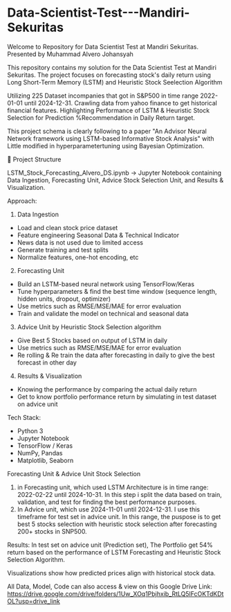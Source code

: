 # Data-Scientist-Test---Mandiri-Sekuritas
Welcome to Repository for Data Scientist Test at Mandiri Sekuritas. Presented by Muhammad Alvero Johansyah

This repository contains my solution for the Data Scientist Test at Mandiri Sekuritas.
The project focuses on forecasting stock's daily return using Long Short-Term Memory (LSTM) and Heuristic Stock Seelection Algorithm

Utilizing 225 Dataset incompanies that got in S&P500 in time range 2022-01-01 until 2024-12-31. Crawling data from yahoo finance to get historical financial features. Highlighting Performance of LSTM & Heuristic Stock Selection for Prediction %Recommendation in Daily Return target.

This project schema is clearly following to a paper "An Advisor Neural Network framework using LSTM-based Informative Stock Analysis" with Little modified in hyperparametertuning using Bayesian Optimization.

📂 Project Structure

LSTM_Stock_Forecasting_Alvero_DS.ipynb → Jupyter Notebook containing Data Ingestion, Forecasting Unit, Advice Stock Selection Unit, and Results & Visualization.

Approach: 

1. Data Ingestion
- Load and clean stock price dataset
- Feature engineering Seasonal Data & Technical Indicator
- News data is not used due to limited access
- Generate training and test splits
- Normalize features, one-hot encoding, etc

2. Forecasting Unit
- Build an LSTM-based neural network using TensorFlow/Keras
- Tune hyperparameters & find the best time window (sequence length, hidden units, dropout, optimizer)
- Use metrics such as RMSE/MSE/MAE for error evaluation
- Train and validate the model on technical and seasonal data

3. Advice Unit by Heuristic Stock Selection algorithm
- Give Best 5 Stocks based on output of LSTM in daily
- Use metrics such as RMSE/MSE/MAE for error evaluation
- Re rolling & Re train the data after forecasting in daily to give the best forecast in other day

4. Results & Visualization
- Knowing the performance by comparing the actual daily return
- Get to know portfolio performance return by simulating in test dataset on advice unit

Tech Stack:
- Python 3
- Jupyter Notebook
- TensorFlow / Keras
- NumPy, Pandas
- Matplotlib, Seaborn

Forecasting Unit & Advice Unit Stock Selection
1. in Forecasting unit, which used LSTM Architecture is in time range: 2022-02-22 until 2024-10-31. In this step i split the data based on train, validation, and test for finding the best performance purposes.
2. In Advice unit, which use 2024-11-01 until 2024-12-31. I use this timeframe for test set in advice unit. In this range, the puspose is to get best 5 stocks selection with heuristic stock selection after forecasting 200+ stocks in SNP500.

Results:
In test set on advice unit (Prediction set), The Portfolio get 54% return based on the performance of LSTM Forecasting and Heuristic Stock Selection Algorithm.

Visualizations show how predicted prices align with historical stock data.

All Data, Model, Code can also access & view on this Google Drive Link:
https://drive.google.com/drive/folders/1Uw_XOq1Pbjhxib_RtLQ5lFcOKTdKDtOL?usp=drive_link
